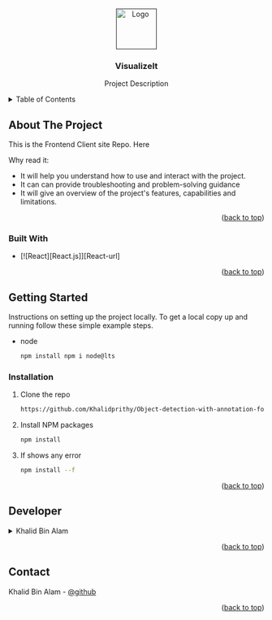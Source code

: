 <a name="readme-top"></a>

<!-- PROJECT LOGO -->
<br />
<div align="center">
  <a href="">
    <img src="https://i.ibb.co/xjQbwr2/logo.png" alt="Logo" width="80" height="80">
  </a>

<h3 align="center">VisualizeIt</h3>

  <p align="center">
    Project Description
    <br />
  </p>
</div>



<!-- TABLE OF CONTENTS -->
<details>
  <summary>Table of Contents</summary>
  <ol>
    <li>
      <a href="#about-the-project">About The Project</a>
      <ul>
        <li><a href="#built-with">Built With</a></li>
      </ul>
    </li>
    <li>
      <a href="#getting-started">Getting Started</a>
      <ul>
        <li><a href="#installation">Installation</a></li>
      </ul>
    </li>
    <li><a href="#developers">Developer</a></li>
    <li><a href="#contact">Contact</a></li>
  </ol>
</details>



<!-- ABOUT THE PROJECT -->
## About The Project

This is the Frontend Client site Repo. Here 

Why read it:
* It will help you understand how to use and interact with the project.
* It can can provide troubleshooting and problem-solving guidance
* It will give an overview of the project's features, capabilities and limitations.

<p align="right">(<a href="#readme-top">back to top</a>)</p>



### Built With

* [![React][React.js]][React-url]


<p align="right">(<a href="#readme-top">back to top</a>)</p>



<!-- GETTING STARTED -->
## Getting Started

Instructions on setting up the project locally.
To get a local copy up and running follow these simple example steps.

* node
  ```sh
  npm install npm i node@lts
  ```

### Installation

1. Clone the repo
   ```sh
   https://github.com/Khalidprithy/Object-detection-with-annotation-for-video.git
   ```
2. Install NPM packages
   ```sh
   npm install
   ```
3. If shows any error
   ```sh
   npm install --f
   ```


<p align="right">(<a href="#readme-top">back to top</a>)</p>

<!-- DEVELOPER -->
## Developer


<details>
  <summary>Khalid Bin Alam</summary>
  <ol>
    <li>
      <a href="#">Folder structure</a>
      <ul>
        <li><a >Pages</a></li>
        <li><a >Images</a></li>
      </ul>
    </li>
    <li>
      <a href="#">Pages</a>
      <ul>
        <li><a >LocalFile</a>
        <ul>
        <li><a >LocalFileHome</a></li>
        <li><a >LocalFileInfoCard</a></li>
        <li><a >LocalFileDetection</a></li>
      </ul></li>
        <li><a >Webcam</a>
        <ul>
        <li><a >WebcamHome</a></li>
        <li><a >LiveCamInfoCard</a></li>
        <li><a >WebcamView</a></li>
        <li><a >utilities</a></li>
      </ul></li>
        <li><a >Shared</a>
        <ul>
        <li><a >Header</a></li>
        <li><a >Footer</a></li>
      </ul></li>
      </ul>
    </li>
    <li><a >Banner</a></li>
    <li><a >ContactUs</a></li>
    <li><a >Reviews</a></li>
  </ol>
</details>

<p align="right">(<a href="#readme-top">back to top</a>)</p>

<!-- CONTACT -->
## Contact

Khalid Bin Alam - [@github](https://github.com/Khalidprithy)


<p align="right">(<a href="#readme-top">back to top</a>)</p>

